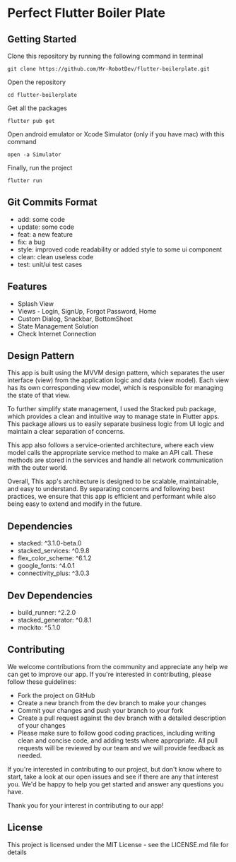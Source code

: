 # Perfect Flutter Boiler Plate
## Getting Started
Clone this repository by running the following command in terminal
```
git clone https://github.com/Mr-RobotDev/flutter-boilerplate.git
```
Open the repository
```
cd flutter-boilerplate
```
Get all the packages
```
flutter pub get
```
Open android emulator or Xcode Simulator (only if you have mac) with this command
```
open -a Simulator
```
Finally, run the project
```
flutter run
```
## Git Commits Format
- add: some code
- update: some code
- feat: a new feature
- fix: a bug
- style: improved code readability or added style to some ui component
- clean: clean useless code
- test: unit/ui test cases
## Features
  - Splash View
  - Views - Login, SignUp, Forgot Password, Home
  - Custom Dialog, Snackbar, BottomSheet
  - State Management Solution
  - Check Internet Connection
## Design Pattern

This app is built using the MVVM design pattern, which separates the user interface (view) from the application logic and data (view model). Each view has its own corresponding view model, which is responsible for managing the state of that view.

To further simplify state management, I used the Stacked pub package, which provides a clean and intuitive way to manage state in Flutter apps. This package allows us to easily separate business logic from UI logic and maintain a clear separation of concerns.

This app also follows a service-oriented architecture, where each view model calls the appropriate service method to make an API call. These methods are stored in the services and handle all network communication with the outer world.

Overall, This app's architecture is designed to be scalable, maintainable, and easy to understand. By separating concerns and following best practices, we ensure that this app is efficient and performant while also being easy to extend and modify in the future.
## Dependencies
  - stacked: ^3.1.0-beta.0
  - stacked_services: ^0.9.8
  - flex_color_scheme: ^6.1.2
  - google_fonts: ^4.0.1
  - connectivity_plus: ^3.0.3

## Dev Dependencies
  - build_runner: ^2.2.0
  - stacked_generator: ^0.8.1
  - mockito: ^5.1.0
## Contributing
We welcome contributions from the community and appreciate any help we can get to improve our app. If you're interested in contributing, please follow these guidelines:

  - Fork the project on GitHub
  - Create a new branch from the dev branch to make your changes
  - Commit your changes and push your branch to your fork
  - Create a pull request against the dev branch with a detailed description of your changes
  - Please make sure to follow good coding practices, including writing clean and concise code, and adding tests where appropriate. All pull requests will be reviewed by our team and we will provide feedback as needed.

If you're interested in contributing to our project, but don't know where to start, take a look at our open issues and see if there are any that interest you. We'd be happy to help you get started and answer any questions you have.

Thank you for your interest in contributing to our app!
## License
This project is licensed under the MIT License - see the LICENSE.md file for details
